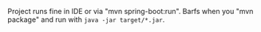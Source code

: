 Project runs fine in IDE or via "mvn spring-boot:run". Barfs when 
you "mvn package" and run with `java -jar target/*.jar`.
